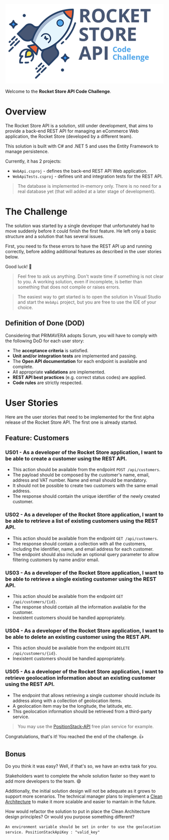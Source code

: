 ![Rocket Store API Code Challenge](./_assets/logo-small.png "Rocket Store API Code Challenge")

Welcome to the **Rocket Store API Code Challenge**.

# Overview

The Rocket Store API is a solution, still under development, that aims to provide a back-end REST API for managing an eCommerce Web application, the Rocket Store (developed by a different team).

This solution is built with C# and .NET 5 and uses the Entity Framework to manage persistence.

Currently, it has 2 projects:

- `WebApi.csproj` - defines the back-end REST API Web application.
- `WebApiTests.csproj` - defines unit and integration tests for the REST API.

> The database is implemented in-memory only. There is no need for a real database yet (that will added at a later stage of development).

# The Challenge

The solution was started by a single developer that unfortunately had to move suddenly before it could finish the first feature. He left only a basic structure and a solution that has several issues.

First, you need to fix these errors to have the REST API up and running correctly, before adding additional features as described in the user stories below.

Good luck! :muscle:

> Feel free to ask us anything. Don't waste time if something is not clear to you. A working solution, even if incomplete, is better than something that does not compile or raises errors.

> The easiest way to get started is to open the solution in Visual Studio and start the `WebApi` project, but you are free to use the IDE of your choice.

## Definition of Done (DOD)

Considering that PRIMAVERA adopts Scrum, you will have to comply with the following DoD for each user story:

- The **acceptance criteria** is satisfied.
- **Unit and/or integration tests** are implemented and passing.
- The **Open API documentation** for each endpoint is available and complete.
- All appropriate **validations** are implemented.
- **REST API best practices** (e.g. correct status codes) are applied.
- **Code rules** are strictly respected.

# User Stories

Here are the user stories that need to be implemented for the first alpha release of the Rocket Store API. The first one is already started.

## Feature: Customers

### US01 - As a developer of the Rocket Store application, I want to be able to create a customer using the REST API.

- This action should be available from the endpoint `POST /api/customers`.
- The payload should be composed by the customer's name, email, address and VAT number. Name and email should be mandatory.
- It should not be possible to create two customers with the same email address.
- The response should contain the unique identifier of the newly created customer.

### US02 - As a developer of the Rocket Store application, I want to be able to retrieve a list of existing customers using the REST API.

- This action should be available from the endpoint `GET /api/customers`.
- The response should contain a collection with all the customers, including the identifier, name, and email address for each customer.
- The endpoint should also include an optional query parameter to allow filtering customers by name and/or email.

### US03 - As a developer of the Rocket Store application, I want to be able to retrieve a single existing customer using the REST API.

- This action should be available from the endpoint `GET /api/customers/{id}`.
- The response should contain all the information available for the customer.
- Inexistent customers should be handled appropriately.

### US04 - As a developer of the Rocket Store application, I want to be able to delete an existing customer using the REST API.

- This action should be available from the endpoint `DELETE /api/customers/{id}`.
- Inexistent customers should be handled appropriately.

### US05 - As a developer of the Rocket Store application, I want to retrieve geolocation information about an existing customer using the REST API.

- The endpoint that allows retrieving a single customer should include its address along with a collection of geolocation items.
- A geolocation item may be the longitude, the latitude, etc.
- This geolocation information should be retrieved from a third-party service.

> You may use the [PositionStack-API](https://positionstack.com/) free plan service for example.

Congratulations, that's it! You reached the end of the challenge. :+1:

## Bonus

Do you think it was easy? Well, if that's so, we have an extra task for you.

Stakeholders want to complete the whole solution faster so they want to add more developers to the team. :smile:

Additionally, the initial solution design will not be adequate as it grows to support more scenarios. The technical manager plans to implement a [Clean Architecture](https://www.youtube.com/watch?v=dK4Yb6-LxAk&t=846s) to make it more scalable and easier to mantain in the future.

How would refactor the solution to put in place the Clean Architecture design principles? Or would you purpose something different?

``` An environment variable should be set in order to use the geolocation service. PositionStackApiKey : "valid_key" ```